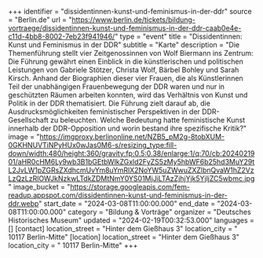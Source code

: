 +++
identifier = "dissidentinnen-kunst-und-feminismus-in-der-ddr"
source = "Berlin.de"
url = "https://www.berlin.de/tickets/bildung-vortraege/dissidentinnen-kunst-und-feminismus-in-der-ddr-caab0e4e-c11d-4bb8-8002-7eb23f941946/"
type = "event"
title = "Dissidentinnen: Kunst und Feminismus in der DDR"
subtitle = "Karte"
description = "Die Themenführung stellt vier Zeitgenossinnen von Wolf Biermann ins Zentrum: Die Führung gewährt einen Einblick in die künstlerischen und politischen Leistungen von Gabriele Stötzer, Christa Wolf, Bärbel Bohley und Sarah Kirsch. Anhand der Biographien dieser vier Frauen, die als Künstlerinnen Teil der unabhängigen Frauenbewegung der DDR waren und nur in geschützten Räumen arbeiten konnten, wird das Verhältnis von Kunst und Politik in der DDR thematisiert. Die Führung zielt darauf ab, die Ausdrucksmöglichkeiten feministischer Perspektiven in der DDR-Gesellschaft zu beleuchten. Welche Bedeutung hatte feministische Kunst innerhalb der DDR-Opposition und worin bestand ihre spezifische Kritik?"
image = "https://imgproxy.berlinonline.net/NZB5_pM2g-8tobXUM-0GKHNUVTiNPyHUx0wJas0M6-s/resizing_type:fill-down/width:480/height:360/gravity:fp:0.5:0.38/enlarge:1/q:70/cb:2024021901/aHR0cHM6Ly9wb3B1bGEtbWlkZGxld2FyZS5zMy5hbWF6b25hd3MuY29tL2JvLW1pZGRsZXdhcmUvYm8uYmRlX2NoYW5uZWwuZXZlbnQvaW1hZ2VzLzQzLzRlOWJkNzkwLTdkZDMtNmY0YS01MjJiLTAzZjhjYjk5YjljZC5wbmc.jpg"
image_bucket = "https://storage.googleapis.com/fem-readup.appspot.com/dissidentinnen-kunst-und-feminismus-in-der-ddr.webp"
start_date = "2024-03-08T11:00:00.000"
end_date = "2024-03-08T11:00:00.000"
category = "Bildung & Vorträge"
organizer = "Deutsches Historisches Museum"
updated = "2024-02-19T00:32:53.000"
languages = []
[contact]
location_street = "Hinter dem Gießhaus 3"
location_city = " 10117 Berlin-Mitte"
[location]
location_street = "Hinter dem Gießhaus 3"
location_city = " 10117 Berlin-Mitte"
+++